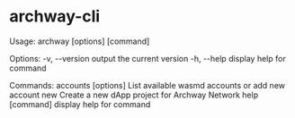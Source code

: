 # archway-cli

Usage: archway [options] [command]

Options:
  -v, --version       output the current version
  -h, --help          display help for command

Commands:
  accounts [options]  List available wasmd accounts or add new account
  new                 Create a new dApp project for Archway Network
  help [command]      display help for command